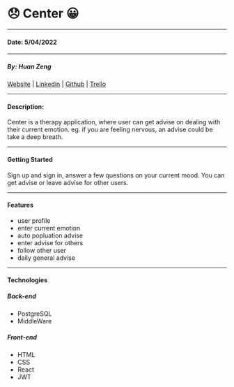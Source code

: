 # 😞 Center 😀

---

#### Date: 5/04/2022

---

##### By: Huan Zeng

[Website](Website) | [Linkedin](https://www.linkedin.com/in/huan-zeng/) | [Github](https://github.com/huan00/center_back) | [Trello](https://trello.com/b/cXQCzaWt/center)

---

#### Description:

Center is a therapy application, where user can get advise on dealing with their current emotion. eg. if you are feeling nervous, an advise could be take a deep breath.

---

#### Getting Started

Sign up and sign in, answer a few questions on your current mood. You can get advise or leave advise for other users.

---

#### Features

- user profile
- enter current emotion
- auto popluation advise
- enter advise for others
- follow other user
- daily general advise

---

#### Technologies

##### Back-end

- PostgreSQL
- MiddleWare

##### Front-end

- HTML
- CSS
- React
- JWT
